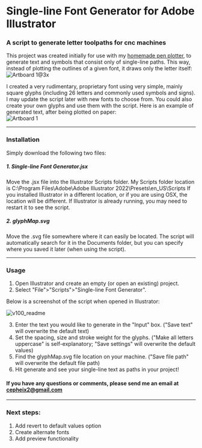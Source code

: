 # Single-line Font Generator for Adobe Illustrator
### A script to generate letter toolpaths for cnc machines

This project was created initially for use with my [homemade pen plotter](https://www.instagram.com/cepheicephei/), to generate text and symbols that consist only of single-line paths. This way, instead of plotting the outlines of a given font, it draws only the letter itself:  
![Artboard 1@3x](https://user-images.githubusercontent.com/64333959/170789235-982ea461-2c60-4c1e-a9be-500af6cdefc7.png)

I created a very rudimentary, proprietary font using very simple, mainly square glyphs (including 26 letters and commonly used symbols and signs). I may update the script later with new fonts to choose from. You could also create your own glyphs and use them with the script.
Here is an example of generated text, after being plotted on paper:  
![Artboard 1](https://user-images.githubusercontent.com/64333959/170790230-c30863aa-d835-4345-8824-665a0ad81a94.png)

---

### Installation
Simply download the following two files:

##### 1. Single-line Font Generator.jsx
Move the .jsx file into the Illustrator Scripts folder. My Scripts folder location is C:\Program Files\Adobe\Adobe Illustrator 2022\Presets\en_US\Scripts
If you installed Illustrator in a different location, or if you are using OSX, the location will be different. If Illustrator is already running, you may need to restart it to see the script.

##### 2. glyphMap.svg
Move the .svg file somewhere where it can easily be located. The script will automatically search for it in the Documents folder, but you can specify where you saved it later (when using the script).

---

### Usage
1. Open Illustrator and create an empty (or open an existing) project.
2. Select "File">"Scripts">"Single-line Font Generator".

Below is a screenshot of the script when opened in Illustrator:  
  
 ![v100_readme](https://user-images.githubusercontent.com/64333959/170783868-570152a8-594c-4c22-9d73-5a126d603917.png)

3. Enter the text you would like to generate in the "Input" box. ("Save text" will overwrite the default text)
4. Set the spacing, size and stroke weight for the glyphs. ("Make all letters uppercase" is self-explanatory; "Save settings" will overwrite the default values)
5. Find the glyphMap.svg file location on your machine. ("Save file path" will overwrite the default file path)
6. Hit generate and see your single-line text as paths in your project!

#### If you have any questions or comments, please send me an email at cepheix2@gmail.com

---

### Next steps:
1. Add revert to default values option
2. Create alternate fonts
3. Add preview functionality
